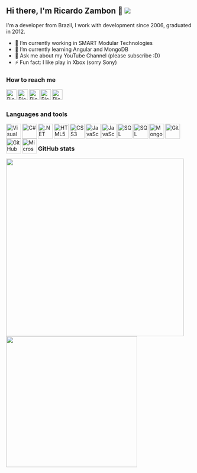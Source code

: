 ## Hi there, I'm Ricardo Zambon 👋 ![](https://komarev.com/ghpvc/?username=ricardozambon)

I'm a developer from Brazil, I work with development since 2006, graduated in 2012.

- 🔭 I’m currently working in SMART Modular Technologies
- 🌱 I’m currently learning Angular and MongoDB
- 💬 Ask me about my YouTube Channel (please subscribe :D)
- ⚡ Fun fact: I like play in Xbox (sorry Sony)

### How to reach me

[<img align="left" alt="Ricardo Zambon | YouTube" width="28px" src="https://cdn.jsdelivr.net/npm/simple-icons@v3/icons/youtube.svg" />][youtube]
[<img align="left" alt="Ricardo Zambon | Medium" width="28px" src="https://cdn.jsdelivr.net/npm/simple-icons@v3/icons/medium.svg" />][medium]
[<img align="left" alt="Ricardo Zambon | Twitter" width="28px" src="https://cdn.jsdelivr.net/npm/simple-icons@v3/icons/twitter.svg" />][twitter]
[<img align="left" alt="Ricardo Zambon | LinkedIn" width="28px" src="https://cdn.jsdelivr.net/npm/simple-icons@v3/icons/linkedin.svg" />][linkedin]
[<img align="left" alt="Ricardo Zambon | Instagram" width="28px" src="https://cdn.jsdelivr.net/npm/simple-icons@v3/icons/instagram.svg" />][instagram]

<br />
<br />

### Languages and tools

<img align="left" alt="Visual Studio Code" width="40px" src="https://cdn.jsdelivr.net/gh/ricardozambon/ricardozambon/icons/visual-studio-code.png" />
<img align="left" alt="C#" width="40px" src="https://cdn.jsdelivr.net/gh/ricardozambon/ricardozambon/icons/csharp.png" />
<img align="left" alt=".NET Core" width="40px" src="https://cdn.jsdelivr.net/gh/ricardozambon/ricardozambon/icons/netcore.png" />
<img align="left" alt="HTML5" width="40px" src="https://cdn.jsdelivr.net/gh/ricardozambon/ricardozambon/icons/html.png" />
<img align="left" alt="CSS3" width="40px" src="https://cdn.jsdelivr.net/gh/ricardozambon/ricardozambon/icons/css.png" />
<img align="left" alt="JavaScript" width="40px" src="https://cdn.jsdelivr.net/gh/ricardozambon/ricardozambon/icons/bootstrap.png" />
<img align="left" alt="JavaScript" width="40px" src="https://cdn.jsdelivr.net/gh/ricardozambon/ricardozambon/icons/javascript.png" />
<img align="left" alt="SQL" width="40px" src="https://cdn.jsdelivr.net/gh/ricardozambon/ricardozambon/icons/sql.png" />
<img align="left" alt="SQL Server" width="40px" src="https://cdn.jsdelivr.net/gh/ricardozambon/ricardozambon/icons/sqlserver.png" />
<img align="left" alt="MongoDB" width="40px" src="https://cdn.jsdelivr.net/gh/ricardozambon/ricardozambon/icons/mongodb.png" />
<img align="left" alt="Git" width="40px" src="https://cdn.jsdelivr.net/gh/ricardozambon/ricardozambon/icons/git.png" />
<img align="left" alt="GitHub" width="40px" src="https://cdn.jsdelivr.net/gh/ricardozambon/ricardozambon/icons/github.png" />
<img align="left" alt="Microsoft Azure" width="40px" src="https://cdn.jsdelivr.net/gh/ricardozambon/ricardozambon/icons/azure.png" />

<br />
<br />

### GitHub stats

<div>
<a href="https://github-readme-stats.vercel.app/api?username=ricardozambon&count_private=true&show_icons=true">
  <img align="left" src="https://github-readme-stats.vercel.app/api?username=ricardozambon&count_private=true&show_icons=true" style="width: 480px" />
</a>
<a href="https://github-readme-stats.vercel.app/api/top-langs/?username=ricardozambon">
  <img align="left" src="https://github-readme-stats.vercel.app/api/top-langs/?username=ricardozambon&layout=compact" style="width: 354px; padding-right: 0px;" />
</a>
</div>

[twitter]: https://twitter.com/rickzambon
[youtube]: https://www.youtube.com/channel/UCWngDxayHzHSIfJRH5hjEmw
[medium]: https://medium.com/@ricardo.zambon
[instagram]: https://www.instagram.com/zambonricardo
[linkedin]: https://www.linkedin.com/in/ricardozambon
